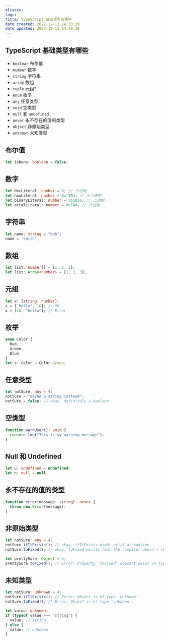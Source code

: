 ```yaml
---
aliases:
tags:
title: TypeScript 基础类型有哪些
date created: 2022-12-13 14:33:29
date updated: 2022-12-13 14:49:30
---
```


## TypeScript 基础类型有哪些

- `boolean` 布尔值
- `number` 数字
- `string` 字符串
- `array` 数组
- `tuple` 元组*
- `enum` 枚举
- `any` 任意类型
- `void` 空类型
- `null` 和 `undefined`
- `never` 永不存在的值的类型
- `object` 非原始类型
- `unknown` 未知类型

## 布尔值

```ts
let isDone: boolean = false;
```

## 数字

```ts
let decLiteral: number = 6; // 十进制
let hexLiteral: number = 0xf00d; // 十六进制
let binaryLiteral: number = 0b1010; // 二进制
let octalLiteral: number = 0o744; // 八进制
```

## 字符串

```ts
let name: string = "bob";
name = "smith";
```

## 数组

```ts
let list: number[] = [1, 2, 3];
let list: Array<number> = [1, 2, 3];
```

## 元组

```ts
let x: [string, number];
x = ["hello", 10]; // OK
x = [10, "hello"]; // Error
```

## 枚举

```ts
enum Color {
  Red,
  Green,
  Blue,
}
let c: Color = Color.Green;
```

## 任意类型

```ts
let notSure: any = 4;
notSure = "maybe a string instead";
notSure = false; // okay, definitely a boolean
```

## 空类型

```ts
function warnUser(): void {
  console.log("This is my warning message");
}
```

## Null 和 Undefined

```ts
let u: undefined = undefined;
let n: null = null;
```

## 永不存在的值的类型

```ts
function error(message: string): never {
  throw new Error(message);
}
```

## 非原始类型

```ts
let notSure: any = 4;
notSure.ifItExists(); // okay, ifItExists might exist at runtime
notSure.toFixed(); // okay, toFixed exists (but the compiler doesn't check)

let prettySure: Object = 4;
prettySure.toFixed(); // Error: Property 'toFixed' doesn't exist on type 'Object'.
```

## 未知类型

```ts
let notSure: unknown = 4;
notSure.ifItExists(); // Error: Object is of type 'unknown'.
notSure.toFixed(); // Error: Object is of type 'unknown'.

let value: unknown;
if (typeof value === "string") {
  value; // string
} else {
  value; // unknown
}
```
